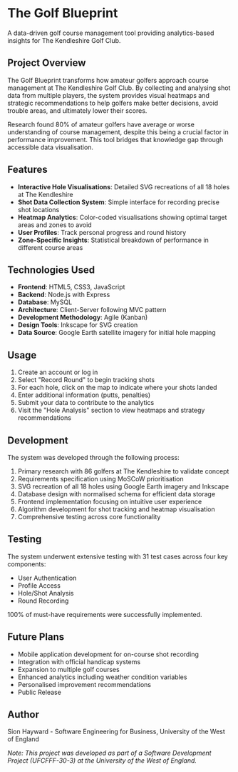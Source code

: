 # The Golf Blueprint

A data-driven golf course management tool providing analytics-based insights for The Kendleshire Golf Club.

## Project Overview

The Golf Blueprint transforms how amateur golfers approach course management at The Kendleshire Golf Club. By collecting and analysing shot data from multiple players, the system provides visual heatmaps and strategic recommendations to help golfers make better decisions, avoid trouble areas, and ultimately lower their scores.

Research found 80% of amateur golfers have average or worse understanding of course management, despite this being a crucial factor in performance improvement. This tool bridges that knowledge gap through accessible data visualisation.

## Features

- **Interactive Hole Visualisations**: Detailed SVG recreations of all 18 holes at The Kendleshire
- **Shot Data Collection System**: Simple interface for recording precise shot locations
- **Heatmap Analytics**: Color-coded visualisations showing optimal target areas and zones to avoid
- **User Profiles**: Track personal progress and round history
- **Zone-Specific Insights**: Statistical breakdown of performance in different course areas

## Technologies Used

- **Frontend**: HTML5, CSS3, JavaScript
- **Backend**: Node.js with Express
- **Database**: MySQL
- **Architecture**: Client-Server following MVC pattern
- **Development Methodology**: Agile (Kanban)
- **Design Tools**: Inkscape for SVG creation
- **Data Source**: Google Earth satellite imagery for initial hole mapping

## Usage

1. Create an account or log in
2. Select "Record Round" to begin tracking shots
3. For each hole, click on the map to indicate where your shots landed
4. Enter additional information (putts, penalties)
5. Submit your data to contribute to the analytics
6. Visit the "Hole Analysis" section to view heatmaps and strategy recommendations

## Development

The system was developed through the following process:

1. Primary research with 86 golfers at The Kendleshire to validate concept
2. Requirements specification using MoSCoW prioritisation
3. SVG recreation of all 18 holes using Google Earth imagery and Inkscape
4. Database design with normalised schema for efficient data storage
5. Frontend implementation focusing on intuitive user experience
6. Algorithm development for shot tracking and heatmap visualisation
7. Comprehensive testing across core functionality

## Testing

The system underwent extensive testing with 31 test cases across four key components:
- User Authentication
- Profile Access
- Hole/Shot Analysis
- Round Recording

100% of must-have requirements were successfully implemented.

## Future Plans

- Mobile application development for on-course shot recording
- Integration with official handicap systems
- Expansion to multiple golf courses
- Enhanced analytics including weather condition variables
- Personalised improvement recommendations
- Public Release

## Author

Sion Hayward - Software Engineering for Business, University of the West of England

*Note: This project was developed as part of a Software Development Project (UFCFFF-30-3) at the University of the West of England.*
